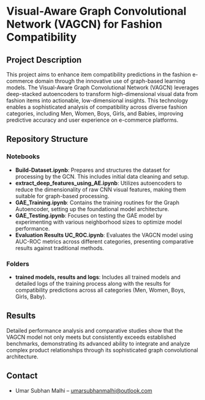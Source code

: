 # Visual-Aware Graph Convolutional Network (VAGCN) for Fashion Compatibility

## Project Description
This project aims to enhance item compatibility predictions in the fashion e-commerce domain through the innovative use of graph-based learning models. The Visual-Aware Graph Convolutional Network (VAGCN) leverages deep-stacked autoencoders to transform high-dimensional visual data from fashion items into actionable, low-dimensional insights. This technology enables a sophisticated analysis of compatibility across diverse fashion categories, including Men, Women, Boys, Girls, and Babies, improving predictive accuracy and user experience on e-commerce platforms.

## Repository Structure

### Notebooks
- **Build-Dataset.ipynb**: Prepares and structures the dataset for processing by the GCN. This includes initial data cleaning and setup.
- **extract_deep_features_using_AE.ipynb**: Utilizes autoencoders to reduce the dimensionality of raw CNN visual features, making them suitable for graph-based processing.
- **GAE_Training.ipynb**: Contains the training routines for the Graph Autoencoder, setting up the foundational model architecture.
- **GAE_Testing.ipynb**: Focuses on testing the GAE model by experimenting with various neighborhood sizes to optimize model performance.
- **Evaluation Results UC_ROC.ipynb**: Evaluates the VAGCN model using AUC-ROC metrics across different categories, presenting comparative results against traditional methods.

### Folders
- **trained models, results and logs**: Includes all trained models and detailed logs of the training process along with the results for compatibility predictions across all categories (Men, Women, Boys, Girls, Baby).

## Results
Detailed performance analysis and comparative studies show that the VAGCN model not only meets but consistently exceeds established benchmarks, demonstrating its advanced ability to integrate and analyze complex product relationships through its sophisticated graph convolutional architecture. 

## Contact
- Umar Subhan Malhi – umarsubhanmalhi@outlook.com
